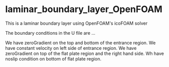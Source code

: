 # laminar_boundary_layer_OpenFOAM
This is a laminar boundary layer using OpenFOAM's icoFOAM solver

The boundary conditions in the U file are ...

We have zeroGradient on the top and bottom of the entrance region.
We have constant velocity on left side of entrance region.
We have zeroGradient on top of the flat plate region and the right hand side.
Wh have noslip condition on bottom of flat plate region.
